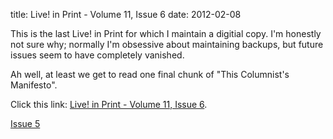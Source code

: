 title: Live! in Print - Volume 11, Issue 6
date: 2012-02-08

This is the last Live! in Print for which I maintain a digitial copy. I'm
honestly not sure why; normally I'm obsessive about maintaining backups, but
future issues seem to have completely vanished.

Ah well, at least we get to read one final chunk of "This Columnist's Manifesto".

Click this link: <a href='/resource/lip6.pdf'>Live! in Print - Volume 11, Issue
6</a>.

<div class='prev-post'><a href='/blog/2011-12-07-lip-5'>Issue 5</a></div>
